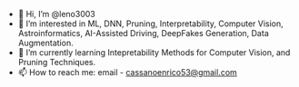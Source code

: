 - 👋 Hi, I’m @leno3003
- 👀 I’m interested in ML, DNN, Pruning, Interpretability, Computer Vision, Astroinformatics, AI-Assisted Driving, DeepFakes Generation, Data Augmentation.
- 🌱 I’m currently learning Intepretability Methods for Computer Vision, and Pruning Techniques.
- 📫 How to reach me: email - cassanoenrico53@gmail.com

<!---
leno3003/leno3003 is a ✨ special ✨ repository because its `README.md` (this file) appears on your GitHub profile.
You can click the Preview link to take a look at your changes.
--->
